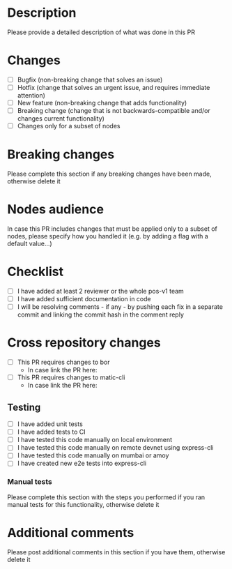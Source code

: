 # Description

Please provide a detailed description of what was done in this PR

# Changes

- [ ] Bugfix (non-breaking change that solves an issue)
- [ ] Hotfix (change that solves an urgent issue, and requires immediate attention)
- [ ] New feature (non-breaking change that adds functionality)
- [ ] Breaking change (change that is not backwards-compatible and/or changes current functionality)
- [ ] Changes only for a subset of nodes

# Breaking changes

Please complete this section if any breaking changes have been made, otherwise delete it

# Nodes audience

In case this PR includes changes that must be applied only to a subset of nodes, please specify how you handled it (e.g. by adding a flag with a default value...)

# Checklist

- [ ] I have added at least 2 reviewer or the whole pos-v1 team
- [ ] I have added sufficient documentation in code
- [ ] I will be resolving comments - if any - by pushing each fix in a separate commit and linking the commit hash in the comment reply

# Cross repository changes

- [ ] This PR requires changes to bor 
  - In case link the PR here:
- [ ] This PR requires changes to matic-cli
  - In case link the PR here:

## Testing

- [ ] I have added unit tests
- [ ] I have added tests to CI
- [ ] I have tested this code manually on local environment
- [ ] I have tested this code manually on remote devnet using express-cli
- [ ] I have tested this code manually on mumbai or amoy
- [ ] I have created new e2e tests into express-cli

### Manual tests

Please complete this section with the steps you performed if you ran manual tests for this functionality, otherwise delete it

# Additional comments

Please post additional comments in this section if you have them, otherwise delete it
